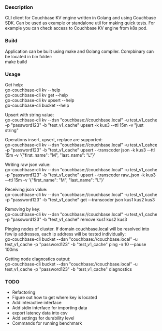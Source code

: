 ### Description  
CLI client for Couchbase KV engine written in Golang and using Couchbase SDK. Can be used as example or standalone util for making quick tests. For example you can check access to Couchbase KV engine from k8s pod.  

### Build  
Application can be built using make and Golang compiler. Compbinary can be located in bin folder:  
make build

### Usage  
Get help:  
go-couchbase-cli kv --help  
go-couchbase-cli kv get --help  
go-couchbase-cli kv upsert --help  
go-couchbase-cli bucket --help  

Upsert with string value:  
go-couchbase-cli kv --dsn "couchbase://couchbase.local" -u test_v1_cache -p "password123" -b "test_v1_cache" upsert -k kus3 --ttl 15m -v "just string"  

Operations insert, upsert, replace are supported:  
go-couchbase-cli kv --dsn "couchbase://couchbase.local" -u test_v1_cahce -p "password123" -b "test_v1_cache" upsert --transcoder json -k kus3 --ttl 15m -v '{"first_name": "M", "last_name": "L"}'  

Writing raw json value:  
go-couchbase-cli kv --dsn "couchbase://couchbase.local" -u test_v1_cache -p "password123" -b "test_v1_cache" upsert --transcoder raw_json -k kus3 --ttl 15m -v '{"first_name": "M", "last_name": "L"}'  

Receiving json value:  
go-couchbase-cli kv --dsn "couchbase://couchbase.local" -u test_v1_cache -p "password123" -b "test_v1_cache" get --transcoder json kus1 kus2 kus3

Removing by key:  
go-couchbase-cli kv --dsn "couchbase://couchbase.local" -u test_v1_cache -p "password123" -b "test_v1_cache" remove kus1 kus2 kus3

Pinging nodes of cluster. If domain couchbase.local will be resolved into few ip addresses, each ip address will be tested individually:  
go-couchbase-cli bucket --dsn "couchbase://couchbase.local" -u test_v1_cache -p "password123" -b "test_v1_cache" ping -n 10 --pause 100ms  

Getting node diagnostics output:  
go-couchbase-cli bucket --dsn "couchbase://couchbase.local" -u test_v1_cache -p "password123" -b "test_v1_cache" diagnostics


### TODO
- Refactoring 
- Figure out how to get where key is located  
- Add interactive interface  
- Add stdin interface for importing data 
- export latency data into csv  
- Add settings for durability level  
- Commands for running benchmark  
